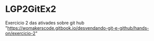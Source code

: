 # LGP2GitEx2
Exercicio 2 das ativades sobre git hub "https://womakerscode.gitbook.io/desvendando-git-e-github/hands-on/exercicio-2"
